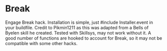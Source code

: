 # Break
 Engage Break hack. Installation is simple, just #include Installer.event in your buildfile.
 Credit to Pikmin1211 as this was adapted from a Bells of Byelen skill he created.
 Tested with Skillsys, may not work without it. A good number of functions are hooked
 to account for Break, so it may not be compatible with some other hacks.